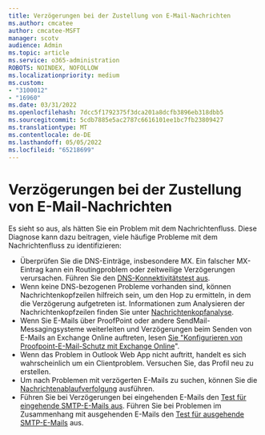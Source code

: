 ```yaml
---
title: Verzögerungen bei der Zustellung von E-Mail-Nachrichten
ms.author: cmcatee
author: cmcatee-MSFT
manager: scotv
audience: Admin
ms.topic: article
ms.service: o365-administration
ROBOTS: NOINDEX, NOFOLLOW
ms.localizationpriority: medium
ms.custom:
- "3100012"
- "16960"
ms.date: 03/31/2022
ms.openlocfilehash: 7dcc5f1792375f3dca201a8dcfb3896eb318dbb5
ms.sourcegitcommit: 5cdb7885e5ac2787c6616101ee1bc7fb23809427
ms.translationtype: MT
ms.contentlocale: de-DE
ms.lasthandoff: 05/05/2022
ms.locfileid: "65218699"
---
```

# <a name="delays-in-email-message-delivery"></a>Verzögerungen bei der Zustellung von E-Mail-Nachrichten

Es sieht so aus, als hätten Sie ein Problem mit dem Nachrichtenfluss. Diese Diagnose kann dazu beitragen, viele häufige Probleme mit dem Nachrichtenfluss zu identifizieren:

- Überprüfen Sie die DNS-Einträge, insbesondere MX. Ein falscher MX-Eintrag kann ein Routingproblem oder zeitweilige Verzögerungen verursachen. Führen Sie den [DNS-Konnektivitätstest aus](https://testconnectivity.microsoft.com/tests/O365ExchangeDns/input).
- Wenn keine DNS-bezogenen Probleme vorhanden sind, können Nachrichtenkopfzeilen hilfreich sein, um den Hop zu ermitteln, in dem die Verzögerung aufgetreten ist. Informationen zum Analysieren der Nachrichtenkopfzeilen finden Sie unter [Nachrichtenkopfanalyse](https://aka.ms/headeranalyzer).
- Wenn Sie E-Mails über ProofPoint oder andere SendMail-Messagingsysteme weiterleiten und Verzögerungen beim Senden von E-Mails an Exchange Online auftreten, lesen [Sie "Konfigurieren von Proofpoint-E-Mail-Schutz mit Exchange Online](https://docs.microsoft.com/exchange/troubleshoot/email-delivery/configure-proofpoint-with-exchange)".
- Wenn das Problem in Outlook Web App nicht auftritt, handelt es sich wahrscheinlich um ein Clientproblem. Versuchen Sie, das Profil neu zu erstellen.  
- Um nach Problemen mit verzögerten E-Mails zu suchen, können Sie die [Nachrichtenablaufverfolgung](https://admin.exchange.microsoft.com/#/messagetrace) ausführen.  
- Führen Sie bei Verzögerungen bei eingehenden E-Mails den [Test für eingehende SMTP-E-Mails aus](https://testconnectivity.microsoft.com/tests/O365InboundSmtp/input). Führen Sie bei Problemen im Zusammenhang mit ausgehenden E-Mails den [Test für ausgehende SMTP-E-Mails](https://testconnectivity.microsoft.com/tests/O365OutboundSmtp/input) aus.
